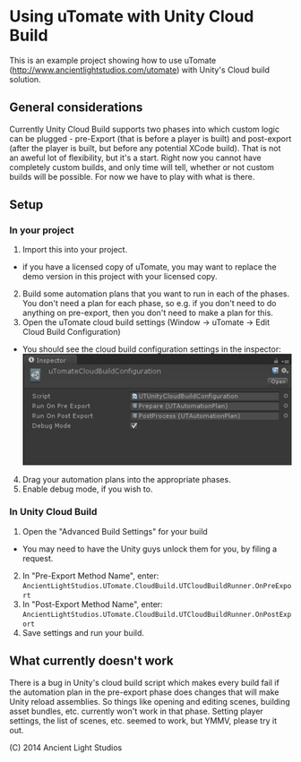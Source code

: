 # Using uTomate with Unity Cloud Build

This is an example project showing how to use uTomate (http://www.ancientlightstudios.com/utomate) with Unity's Cloud build solution.     



## General considerations

Currently Unity Cloud Build supports two phases into which custom logic can be plugged - pre-Export (that is before a player is built) and post-export (after the player is built, but before any potential XCode build). That is not an aweful lot of flexibility, but it's a start. Right now you cannot have completely custom builds, and only time will tell, whether or not custom builds will be possible. For now we have to play with what is there.

## Setup
### In your project

1. Import this into your project. 
  * if you have a licensed copy of uTomate, you may want to replace the demo version in this project with your licensed copy. 
2. Build some automation plans that you want to run in each of the phases. You don't need a plan for each phase, so e.g. if you don't need to do anything on pre-export, then you don't need to make a plan for this.
3. Open the uTomate cloud build settings (Window -> uTomate -> Edit Cloud Build Configuration)
  * You should see the cloud build configuration settings in the inspector: ![Inspector Image](docs/images/inspector_cloud_settings.png)
4. Drag your automation plans into the appropriate phases.
5. Enable debug mode, if you wish to.


### In Unity Cloud Build

1. Open the "Advanced Build Settings" for your build  
  * You may need to have the Unity guys unlock them for you, by filing a request.
2. In "Pre-Export Method Name", enter: `AncientLightStudios.UTomate.CloudBuild.UTCloudBuildRunner.OnPreExport`
3. In "Post-Export Method Name", enter: `AncientLightStudios.UTomate.CloudBuild.UTCloudBuildRunner.OnPostExport`
4. Save settings and run your build.


## What currently doesn't work

There is a bug in Unity's cloud build script which makes every build fail if the automation plan in the pre-export phase does changes that will make Unity reload assemblies. So things like opening and editing scenes, building asset bundles, etc. currently won't work in that phase. Setting player settings, the list of scenes, etc. seemed to work, but YMMV, please try it out.



(C) 2014 Ancient Light Studios